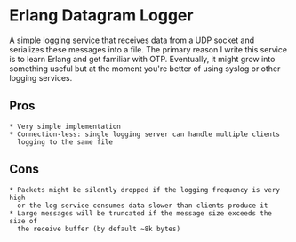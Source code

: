 Erlang Datagram Logger
======================

A simple logging service that receives data from a UDP socket and serializes
these messages into a file. The primary reason I write this service is to learn
Erlang and get familiar with OTP. Eventually, it might grow into something
useful but at the moment you're better of using syslog or other logging
services.

Pros
----

    * Very simple implementation
    * Connection-less: single logging server can handle multiple clients
      logging to the same file

Cons
----

    * Packets might be silently dropped if the logging frequency is very high
      or the log service consumes data slower than clients produce it
    * Large messages will be truncated if the message size exceeds the size of
      the receive buffer (by default ~8k bytes)
